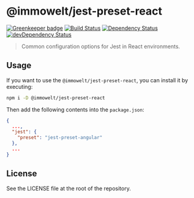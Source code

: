 # @immowelt/jest-preset-react

[![Greenkeeper badge](https://badges.greenkeeper.io/ImmoweltHH/jest-preset-react.svg)](https://greenkeeper.io/)
[![Build Status](https://travis-ci.org/ImmoweltHH/jest-preset-react.svg?branch=master)](https://travis-ci.org/ImmoweltHH/jest-preset-react)
[![Dependency Status](https://david-dm.org/ImmoweltHH/jest-preset-react.svg)](https://david-dm.org/ImmoweltHH/jest-preset-react)
[![devDependency Status](https://david-dm.org/ImmoweltHH/jest-preset-react/dev-status.svg)](https://david-dm.org/ImmoweltHH/jest-preset-react#info=devDependencies&view=table)

> Common configuration options for Jest in React environments.

## Usage
If you want to use the  `@immowelt/jest-preset-react`, you can install it by executing:
```bash
npm i -D @immowelt/jest-preset-react
```

Then add the following contents into the `package.json`:

```json
{
  ...,
  "jest": {
    "preset": "jest-preset-angular"
  },
  ...
}
```

## License
See the LICENSE file at the root of the repository.
